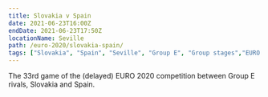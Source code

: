 ```yaml
---
title: Slovakia v Spain
date: 2021-06-23T16:00Z
endDate: 2021-06-23T17:50Z
locationName: Seville
path: /euro-2020/slovakia-spain/
tags: ["Slovakia", "Spain", "Seville", "Group E", "Group stages","EURO 2020"]
---
```


The 33rd game of the (delayed) EURO 2020 competition between Group E rivals, Slovakia and Spain.